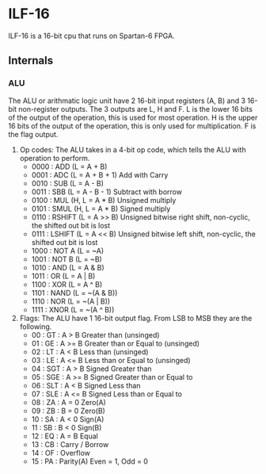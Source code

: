 # ILF-16
ILF-16 is a 16-bit cpu that runs on Spartan-6 FPGA.
## Internals
### ALU
The ALU or arithmatic logic unit have 2 16-bit input registers (A, B) and 3 16-bit non-register outputs. The 3 outputs are L, H and F. L is the lower 16 bits of the output of the operation, this is used for most operation. H is the upper 16 bits of the output of the operation, this is only used for multiplication. F is the flag output. 
1. Op codes:
    The ALU takes in a 4-bit op code, which tells the ALU with operation to perform.
    - 0000 : ADD    (L = A + B)
    - 0001 : ADC    (L = A + B + 1) Add with Carry
    - 0010 : SUB    (L = A - B)
    - 0011 : SBB    (L = A - B - 1) Subtract with borrow
    - 0100 : MUL    (H, L = A * B) Unsigned multiply
    - 0101 : SMUL   (H, L = A * B) Signed multiply
    - 0110 : RSHIFT (L = A >> B) Unsigned bitwise right shift, non-cyclic, the shifted out bit is lost
    - 0111 : LSHIFT (L = A << B) Unsigned bitwise left shift, non-cyclic, the shifted out bit is lost
    - 1000 : NOT A  (L = ~A)
    - 1001 : NOT B  (L = ~B)
    - 1010 : AND    (L = A & B)
    - 1011 : OR     (L = A | B)
    - 1100 : XOR    (L = A ^ B)
    - 1101 : NAND   (L = ~(A & B))
    - 1110 : NOR    (L = ~(A | B))
    - 1111 : XNOR   (L = ~(A ^ B))
2. Flags:
    The ALU have 1 16-bit output flag. From LSB to MSB they are the following.
    - 00 : GT   : A > B   Greater than (unsinged)
    - 01 : GE   : A >= B  Greater than or Equal to (unsinged)
    - 02 : LT   : A < B   Less than (unsinged)
    - 03 : LE   : A <= B  Less than or Equal to (unsinged)
    - 04 : SGT  : A > B   Signed Greater than
    - 05 : SGE  : A >= B  Signed Greater than or Equal to
    - 06 : SLT  : A < B   Signed Less than
    - 07 : SLE  : A <= B  Signed Less than or Equal to
    - 08 : ZA   : A = 0   Zero(A)
    - 09 : ZB   : B = 0   Zero(B)
    - 10 : SA   : A < 0   Sign(A)
    - 11 : SB   : B < 0   Sign(B)
    - 12 : EQ   : A = B   Equal
    - 13 : CB   :         Carry / Borrow
    - 14 : OF   :         Overflow
    - 15 : PA   :         Parity(A) Even = 1, Odd = 0
